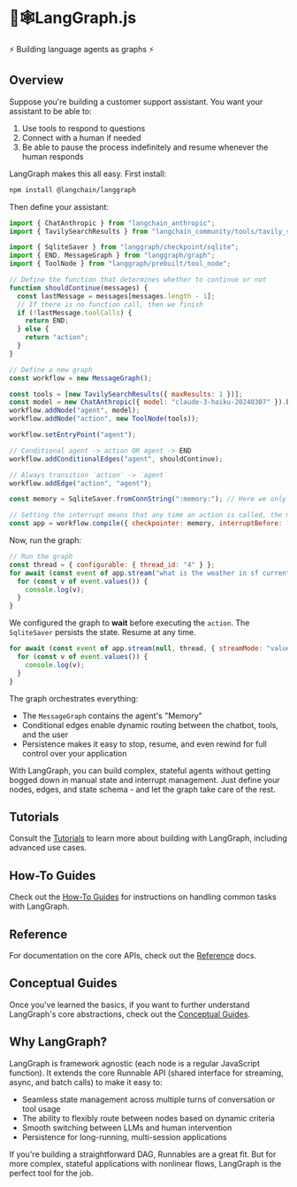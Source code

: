 # 🦜🕸️LangGraph.js

⚡ Building language agents as graphs ⚡

## Overview

Suppose you're building a customer support assistant. You want your assistant to be able to:

1. Use tools to respond to questions
2. Connect with a human if needed
3. Be able to pause the process indefinitely and resume whenever the human responds

LangGraph makes this all easy. First install:

```bash
npm install @langchain/langgraph
```

Then define your assistant:

```javascript
import { ChatAnthropic } from "langchain_anthropic";
import { TavilySearchResults } from "langchain_community/tools/tavily_search";

import { SqliteSaver } from "langgraph/checkpoint/sqlite";
import { END, MessageGraph } from "langgraph/graph";
import { ToolNode } from "langgraph/prebuilt/tool_node";

// Define the function that determines whether to continue or not
function shouldContinue(messages) {
  const lastMessage = messages[messages.length - 1];
  // If there is no function call, then we finish
  if (!lastMessage.toolCalls) {
    return END;
  } else {
    return "action";
  }
}

// Define a new graph
const workflow = new MessageGraph();

const tools = [new TavilySearchResults({ maxResults: 1 })];
const model = new ChatAnthropic({ model: "claude-3-haiku-20240307" }).bindTools(tools);
workflow.addNode("agent", model);
workflow.addNode("action", new ToolNode(tools));

workflow.setEntryPoint("agent");

// Conditional agent -> action OR agent -> END
workflow.addConditionalEdges("agent", shouldContinue);

// Always transition `action` -> `agent`
workflow.addEdge("action", "agent");

const memory = SqliteSaver.fromConnString(":memory:"); // Here we only save in-memory

// Setting the interrupt means that any time an action is called, the machine will stop
const app = workflow.compile({ checkpointer: memory, interruptBefore: ["action"] });
```

Now, run the graph:

```javascript
// Run the graph
const thread = { configurable: { thread_id: "4" } };
for await (const event of app.stream("what is the weather in sf currently", thread, { streamMode: "values" })) {
  for (const v of event.values()) {
    console.log(v);
  }
}
```

We configured the graph to **wait** before executing the `action`. The `SqliteSaver` persists the state. Resume at any time.

```javascript
for await (const event of app.stream(null, thread, { streamMode: "values" })) {
  for (const v of event.values()) {
    console.log(v);
  }
}
```

The graph orchestrates everything:

- The `MessageGraph` contains the agent's "Memory"
- Conditional edges enable dynamic routing between the chatbot, tools, and the user
- Persistence makes it easy to stop, resume, and even rewind for full control over your application

With LangGraph, you can build complex, stateful agents without getting bogged down in manual state and interrupt management. Just define your nodes, edges, and state schema - and let the graph take care of the rest.

## Tutorials

Consult the [Tutorials](tutorials/index.md) to learn more about building with LangGraph, including advanced use cases.

## How-To Guides

Check out the [How-To Guides](how-tos/index.md) for instructions on handling common tasks with LangGraph.

## Reference

For documentation on the core APIs, check out the [Reference](reference) docs.

## Conceptual Guides

Once you've learned the basics, if you want to further understand LangGraph's core abstractions, check out the [Conceptual Guides](./concepts/index.md).

## Why LangGraph?

LangGraph is framework agnostic (each node is a regular JavaScript function). It extends the core Runnable API (shared interface for streaming, async, and batch calls) to make it easy to:

- Seamless state management across multiple turns of conversation or tool usage
- The ability to flexibly route between nodes based on dynamic criteria 
- Smooth switching between LLMs and human intervention  
- Persistence for long-running, multi-session applications

If you're building a straightforward DAG, Runnables are a great fit. But for more complex, stateful applications with nonlinear flows, LangGraph is the perfect tool for the job.